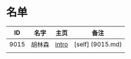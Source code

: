 
# 名单

|  ID    |  名字    |  主页    | 备注     |
| ---- | ---- | ---- | ---- |
|   9015   |    胡林森  |  [intro](9015.md)   |   [self] (9015.md)  |
|      |      |      |      |

